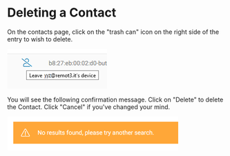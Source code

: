 # Deleting a Contact

On the contacts page, click on the "trash can" icon on the right side of the entry to wish to delete.

![](../../.gitbook/assets/image%20%2857%29.png)

You will see the following confirmation message.  Click on "Delete" to delete the Contact.  Click "Cancel" if you've changed your mind.

![](../../.gitbook/assets/image%20%28117%29.png)

